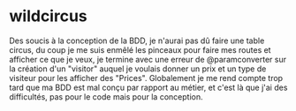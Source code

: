 # wildcircus

Des soucis à la conception de la BDD, je n'aurai pas dû faire une table circus, du coup je me suis enmêlé les pinceaux pour faire mes routes et afficher ce que je veux, je termine avec une erreur de @paramconverter sur la création d'un "visitor" auquel je voulais donner un prix et un type de visiteur pour les afficher des "Prices". 
Globalement je me rend compte trop tard que ma BDD est mal conçu par rapport au métier, et c'est là que j'ai des difficultés, pas pour le code mais pour la conception. 
